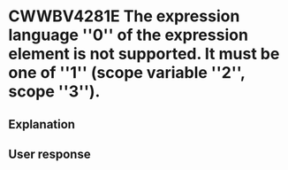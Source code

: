 # CWWBV4281E The expression language ''0'' of the expression element is not supported. It must be one of ''1'' (scope variable ''2'', scope ''3'').

## Explanation

## User response
